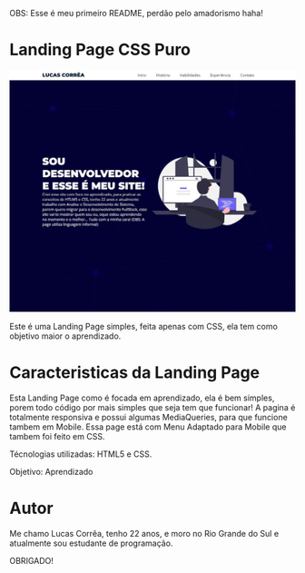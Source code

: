 OBS: Esse é meu primeiro README, perdão pelo amadorismo haha!

# Landing Page CSS Puro

<img src="./assets/img/exemplo.png" alt="Exemplo do Projeto">

Este é uma Landing Page simples, feita apenas com CSS, ela tem como objetivo maior o aprendizado.

# Caracteristicas da Landing Page

Esta Landing Page como é focada em aprendizado, ela é bem simples, porem todo código por mais simples que seja tem que funcionar!
A pagina é totalmente responsiva e possui algumas MediaQueries, para que funcione tambem em Mobile.
Essa page está com Menu Adaptado para Mobile que tambem foi feito em CSS.

Técnologias utilizadas: HTML5 e CSS.

Objetivo: Aprendizado

# Autor

Me chamo Lucas Corrêa, tenho 22 anos, e moro no Rio Grande do Sul e atualmente sou estudante de programação.

OBRIGADO!
